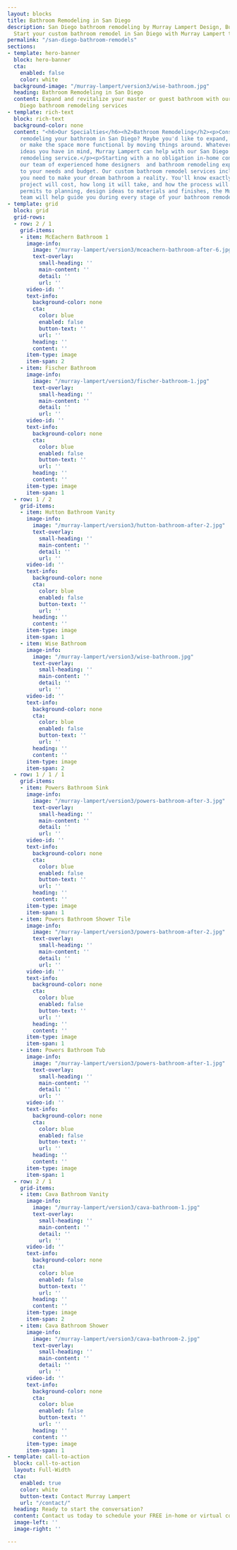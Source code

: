 ```yaml
---
layout: blocks
title: Bathroom Remodeling in San Diego
description: San Diego bathroom remodeling by Murray Lampert Design, Build, Remodel.
  Start your custom bathroom remodel in San Diego with Murray Lampert today.
permalink: "/san-diego-bathroom-remodels"
sections:
- template: hero-banner
  block: hero-banner
  cta:
    enabled: false
    color: white
  background-image: "/murray-lampert/version3/wise-bathroom.jpg"
  heading: Bathroom Remodeling in San Diego
  content: Expand and revitalize your master or guest bathroom with our custom San
    Diego bathroom remodeling services
- template: rich-text
  block: rich-text
  background-color: none
  content: "<h6>Our Specialties</h6><h2>Bathroom Remodeling</h2><p>Considering
    remodeling your bathroom in San Diego? Maybe you'd like to expand, replace existing fixtures,
    or make the space more functional by moving things around. Whatever bathroom renovation
    ideas you have in mind, Murray Lampert can help with our San Diego custom bathroom
    remodeling service.</p><p>Starting with a no obligation in-home consultation,
    our team of experienced home designers  and bathroom remodeling experts will listen
    to your needs and budget. Our custom bathroom remodel services include everything
    you need to make your dream bathroom a reality. You'll know exactly how much your
    project will cost, how long it will take, and how the process will unfold.</p><p>From
    permits to planning, design ideas to materials and finishes, the Murray Lampert
    team will help guide you during every stage of your bathroom remodel in San Diego.</p>"
- template: grid
  block: grid
  grid-rows:
  - row: 2 / 1
    grid-items:
    - item: McEachern Bathroom 1
      image-info:
        image: "/murray-lampert/version3/mceachern-bathroom-after-6.jpg"
        text-overlay:
          small-heading: ''
          main-content: ''
          detail: ''
          url: ''
      video-id: ''
      text-info:
        background-color: none
        cta:
          color: blue
          enabled: false
          button-text: ''
          url: ''
        heading: ''
        content: ''
      item-type: image
      item-span: 2
    - item: Fischer Bathroom
      image-info:
        image: "/murray-lampert/version3/fischer-bathroom-1.jpg"
        text-overlay:
          small-heading: ''
          main-content: ''
          detail: ''
          url: ''
      video-id: ''
      text-info:
        background-color: none
        cta:
          color: blue
          enabled: false
          button-text: ''
          url: ''
        heading: ''
        content: ''
      item-type: image
      item-span: 1
  - row: 1 / 2
    grid-items:
    - item: Hutton Bathroom Vanity
      image-info:
        image: "/murray-lampert/version3/hutton-bathroom-after-2.jpg"
        text-overlay:
          small-heading: ''
          main-content: ''
          detail: ''
          url: ''
      video-id: ''
      text-info:
        background-color: none
        cta:
          color: blue
          enabled: false
          button-text: ''
          url: ''
        heading: ''
        content: ''
      item-type: image
      item-span: 1
    - item: Wise Bathroom
      image-info:
        image: "/murray-lampert/version3/wise-bathroom.jpg"
        text-overlay:
          small-heading: ''
          main-content: ''
          detail: ''
          url: ''
      video-id: ''
      text-info:
        background-color: none
        cta:
          color: blue
          enabled: false
          button-text: ''
          url: ''
        heading: ''
        content: ''
      item-type: image
      item-span: 2
  - row: 1 / 1 / 1
    grid-items:
    - item: Powers Bathroom Sink
      image-info:
        image: "/murray-lampert/version3/powers-bathroom-after-3.jpg"
        text-overlay:
          small-heading: ''
          main-content: ''
          detail: ''
          url: ''
      video-id: ''
      text-info:
        background-color: none
        cta:
          color: blue
          enabled: false
          button-text: ''
          url: ''
        heading: ''
        content: ''
      item-type: image
      item-span: 1
    - item: Powers Bathroom Shower Tile
      image-info:
        image: "/murray-lampert/version3/powers-bathroom-after-2.jpg"
        text-overlay:
          small-heading: ''
          main-content: ''
          detail: ''
          url: ''
      video-id: ''
      text-info:
        background-color: none
        cta:
          color: blue
          enabled: false
          button-text: ''
          url: ''
        heading: ''
        content: ''
      item-type: image
      item-span: 1
    - item: Powers Bathroom Tub
      image-info:
        image: "/murray-lampert/version3/powers-bathroom-after-1.jpg"
        text-overlay:
          small-heading: ''
          main-content: ''
          detail: ''
          url: ''
      video-id: ''
      text-info:
        background-color: none
        cta:
          color: blue
          enabled: false
          button-text: ''
          url: ''
        heading: ''
        content: ''
      item-type: image
      item-span: 1
  - row: 2 / 1
    grid-items:
    - item: Cava Bathroom Vanity
      image-info:
        image: "/murray-lampert/version3/cava-bathroom-1.jpg"
        text-overlay:
          small-heading: ''
          main-content: ''
          detail: ''
          url: ''
      video-id: ''
      text-info:
        background-color: none
        cta:
          color: blue
          enabled: false
          button-text: ''
          url: ''
        heading: ''
        content: ''
      item-type: image
      item-span: 2
    - item: Cava Bathroom Shower
      image-info:
        image: "/murray-lampert/version3/cava-bathroom-2.jpg"
        text-overlay:
          small-heading: ''
          main-content: ''
          detail: ''
          url: ''
      video-id: ''
      text-info:
        background-color: none
        cta:
          color: blue
          enabled: false
          button-text: ''
          url: ''
        heading: ''
        content: ''
      item-type: image
      item-span: 1
- template: call-to-action
  block: call-to-action
  layout: Full-Width
  cta:
    enabled: true
    color: white
    button-text: Contact Murray Lampert
    url: "/contact/"
  heading: Ready to start the conversation?
  content: Contact us today to schedule your FREE in-home or virtual consultation.
  image-left: ''
  image-right: ''

---
```

